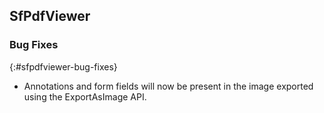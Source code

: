 ## SfPdfViewer

### Bug Fixes
{:#sfpdfviewer-bug-fixes}

* Annotations and form fields will now be present in the image exported using the ExportAsImage API.